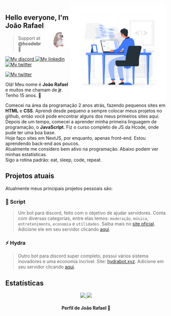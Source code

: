<img align="right" src="coding.svg" max-width="300px" width="300px" align="right">

<h2 align="left"> Hello everyone, I'm João Rafael <img align='right' src="hedgehog.gif" width="80"></h2>


> Support at **@hcodebr** 🦔

<p align="left">
    <a href="https://discord.com/users/572827880091025408">
        <img alt="My discord" src="https://img.shields.io/static/v1?style=flat-square&logo=discord&label=Discord&message=john.ces%232021&color=black">
    </a>
    <a href="https://www.linkedin.com/in/joaorceschini/">
        <img alt="My linkedin" src="https://img.shields.io/static/v1?style=flat-square&logo=linkedin&label=Linkedin&message=joaorceschini&color=white">
    </a>
    <a href="https://twitter.com/joaorceschini">
        <img alt="My twitter" src="https://img.shields.io/static/v1?style=flat-square&logo=twitter&label=Twitter&message=Jo%C3%A3o%20Rafael&color=7ae">
    </a>
</p>

<p align="left">
    <a href="#">
        <img alt="My twitter" src="https://img.shields.io/github/followers/joaorceschini?style=flat-square&logo=github&label=Followers&color=7ae">
    </a>
</p>

Olá! Meu nome é **João Rafael** e muitos me chamam de **jr**. Tenho 15 anos. 🚀

Comecei na área da programação 2 anos atrás, fazendo pequenos sites em **HTML** e **CSS**. Aprendi desde pequeno a sempre colocar meus projetos no github, então você pode encontrar alguns dos meus primeiros sites aqui.<br>
Depois de um tempo, comecei a aprender minha primeira linguagem de programação, o **JavaScript**. Fiz o curso completo de JS da Hcode, onde pude ter uma boa base.<br>
Hoje faço sites em NextJS, por enquanto, apenas front-end. Estou aprendendo back-end aos poucos.<br>
Atualmente me considero bem ativo na programação. Abaixo podem ver minhas estatísticas.<br>
Sigo a rotina padrão: eat, sleep, code, repeat.

## Projetos atuais

Atualmente meus principais projetos pessoais são:
### 👾 Script
> Um bot para discord, feito com o objetivo de ajudar servidores. Conta com diversas categorias, entre elas temos: `moderação`, `música`, `entretenimento`, `economia` e `utilidades`.
> Saiba mais no <a href="https://script-bot.vercel.app/">site oficial</a>.
> Adicione ele em seu servidor clicando <a href="https://discord.com/oauth2/authorize?=&client_id=762764583793459200&scope=bot&permissions=8">aqui</a>.<br>

### ⚡ Hydra
> Outro bot para discord super completo, possui vários sistema inovadores e uma economia incrível.
> Site: <a href="https://hydrabot.xyz/">hydrabot.xyz</a>.
> Adicione em seu servidor clicando <a href="https://discord.com/oauth2/authorize?=&client_id=716708153143590952&scope=bot&permissions=8">aqui</a>.<br>

## Estatísticas

<p align = "center">
  <a href="https://github.com/joaorceschini/">
    <img src="https://github-readme-stats.vercel.app/api?username=joaorceschini&show_icons=true&theme=dark">
    <img src="https://github-readme-stats.vercel.app/api/top-langs/?username=joaorceschini&layout=compact&theme=dark">
  </a>
</p>

<h4 align="center">
    Perfil de João Rafael 🦔
</h4>
